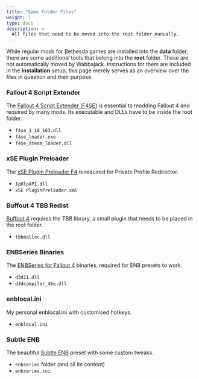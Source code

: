 ```yaml
---
title: "Game Folder Files"
weight: 1
type: docs
description: >
  All files that need to be moved into the root folder manually.
---
```


While regular mods for Bethesda games are installed into the **data** folder, there are some additional tools that belong into the **root** folder. These are not automatically moved by Wabbajack. Instructions for them are included in the **Installation** setup, this page merely serves as an overview over the files in question and their purpose.

### Fallout 4 Script Extender

The [Fallout 4 Script Extender (F4SE)](http://f4se.silverlock.org/) is essential to modding Fallout 4 and required by many mods. Its executable and DLLs have to be inside the root folder.

- `f4se_1_10_163.dll`
- `f4se_loader.exe`
- `f4se_steam_loader.dll`

### xSE Plugin Preloader

The [xSE Plugin Preloader F4](https://www.nexusmods.com/fallout4/mods/33946) is required for Private Profile Redirector.

- `IpHlpAPI.dll`
- `xSE PluginPreloader.xml`

### Buffout 4 TBB Redist

[Buffout 4](https://www.nexusmods.com/fallout4/mods/47359) requires the TBB library, a small plugin that needs to be placed in the root folder.

- `tbbmalloc.dll`

### ENBSeries Binaries

The [ENBSeries for Fallout 4](http://enbdev.com/download_mod_fallout4.htm) binaries, required for ENB presets to work.

- `d3d11.dll`
- `d3dcompiler_46e.dll`

### enblocal.ini

My personal enblocal.ini with customised hotkeys.

- `enblocal.ini`

### Subtle ENB

The beautiful [Subtle ENB](https://www.nexusmods.com/fallout4/mods/5885) preset with some custom tweaks.

- `enbseries` folder (and all its content)
- `enbseries.ini`